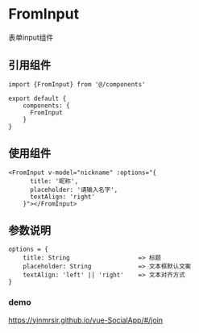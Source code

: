 # FromInput

表单input组件

## 引用组件
```
import {FromInput} from '@/components'

export default {
	components: {
	  FromInput
	}
}
```

## 使用组件
```
<FromInput v-model="nickname" :options="{
      title: '昵称',
      placeholder: '请输入名字',
      textAlign: 'right'
    }"></FromInput>
```

## 参数说明
```
options = {
	title: String   				=> 标题
	placeholder: String 			=> 文本框默认文案
	textAlign: 'left' || 'right'  	=> 文本对齐方式
}
```

### demo
https://yinmrsir.github.io/vue-SocialApp/#/join